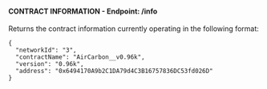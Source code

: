 #### CONTRACT INFORMATION - Endpoint: /info
Returns the contract information currently operating in the following format:
```
{
  "networkId": "3",
  "contractName": "AirCarbon__v0.96k",
  "version": "0.96k",
  "address": "0x6494170A9b2C1DA79d4C3B16757836DC53fd026D"
}
```